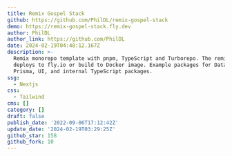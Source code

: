 ```yaml
---
title: Remix Gospel Stack
github: https://github.com/PhilDL/remix-gospel-stack
demo: https://remix-gospel-stack.fly.dev
author: PhilDL
author_link: https://github.com/PhilDL
date: 2024-02-19T04:48:12.167Z
description: >-
  Remix monorepo template with pnpm, TypeScript and Turborepo. The remix app
  deploys to fly.io or build to Docker image. Example packages for Database with
  Prisma, UI, and internal TypeScript packages.
ssg:
  - Nextjs
css:
  - Tailwind
cms: []
category: []
draft: false
publish_date: '2022-09-06T17:12:42Z'
update_date: '2024-02-19T03:29:25Z'
github_star: 158
github_fork: 10
---
```

